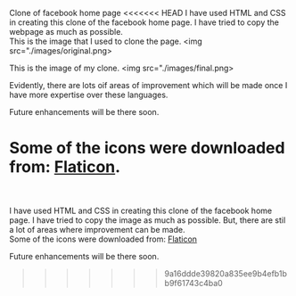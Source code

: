Clone of facebook home page
<<<<<<< HEAD
I have used HTML and CSS in creating this clone of the facebook home page. I have tried to copy the webpage as much as possible.<br> 
This is the image that I used to clone the page.
<img src="./images/original.png>

This is the image of my clone.
<img src="./images/final.png>

Evidently, there are lots oif areas of improvement which will be made once I have more expertise over these languages.

Future enhancements will be there soon.

Some of the icons were downloaded from: [Flaticon](https://www.flaticon.com/).<br>
<br>
=======
I have used HTML and CSS in creating this clone of the facebook home page. I have tried to copy the image as much as possible. 
But, there are stil a lot of areas where improvement can be made. <br>
Some of the icons were downloaded from: [Flaticon](https://www.flaticon.com/)

Future enhancements will be there soon.
>>>>>>> 9a16ddde39820a835ee9b4efb1bb9f61743c4ba0
